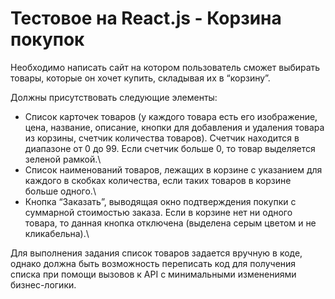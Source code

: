 # Тестовое на React.js - Корзина покупок

Необходимо написать сайт на котором пользователь сможет выбирать товары, которые он хочет купить, складывая их в “корзину”.


Должны присутствовать следующие элементы:


- Список карточек товаров (у каждого товара есть его изображение, цена, название, описание, кнопки для добавления и удаления товара из корзины, счетчик количества товаров). Счетчик находится в диапазоне от 0 до 99. Если счетчик больше 0, то товар выделяется зеленой рамкой.\
- Список наименований товаров, лежащих в корзине с указанием для каждого в скобках количества, если таких товаров в корзине больше одного.\
- Кнопка “Заказать”, выводящая окно подтверждения покупки с суммарной стоимостью заказа. Если в корзине нет ни одного товара, то данная кнопка отключена (выделена серым цветом и не кликабельна).\


Для выполнения задания список товаров задается вручную в коде, однако должна быть возможность переписать код для получения списка при помощи вызовов к API с минимальными изменениями бизнес-логики.

